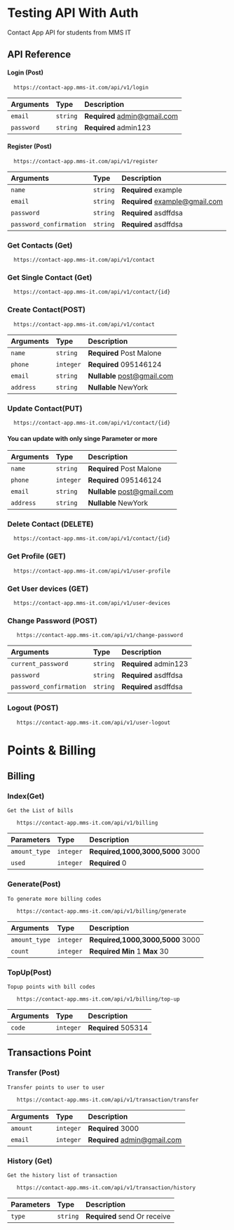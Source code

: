 
# Testing API With Auth

Contact App API for students from MMS IT


## API Reference

#### Login (Post)

```http
  https://contact-app.mms-it.com/api/v1/login
```

| Arguments | Type     | Description                |
| :-------- | :------- | :------------------------- |
| `email` | `string` | **Required** admin@gmail.com |
| `password` | `string` | **Required** admin123 |


#### Register (Post)

```http
  https://contact-app.mms-it.com/api/v1/register
```

| Arguments | Type     | Description                |
| :-------- | :------- | :------------------------- |
| `name` | `string` | **Required** example |
| `email` | `string` | **Required** example@gmail.com |
| `password` | `string` | **Required** asdffdsa |
| `password_confirmation` | `string` | **Required** asdffdsa |




### Get Contacts (Get)

```http
  https://contact-app.mms-it.com/api/v1/contact
```


### Get Single Contact (Get)

```http
  https://contact-app.mms-it.com/api/v1/contact/{id}
```

### Create Contact(POST)

```http
  https://contact-app.mms-it.com/api/v1/contact
```

| Arguments | Type     | Description                |
| :-------- | :------- | :------------------------- |
| `name` | `string` | **Required** Post Malone |
| `phone` | `integer` | **Required** 095146124 |
| `email` | `string` | **Nullable** post@gmail.com |
| `address` | `string` | **Nullable** NewYork |

### Update Contact(PUT)

```http
  https://contact-app.mms-it.com/api/v1/contact/{id}
```
  #### You can update with only singe Parameter or more
| Arguments | Type     | Description                |
| :-------- | :------- | :------------------------- |
| `name` | `string` | **Required** Post Malone |
| `phone` | `integer` | **Required** 095146124 |
| `email` | `string` | **Nullable** post@gmail.com |
| `address` | `string` | **Nullable** NewYork |

### Delete Contact (DELETE)

```http
  https://contact-app.mms-it.com/api/v1/contact/{id}
```






### Get Profile (GET)

```http
  https://contact-app.mms-it.com/api/v1/user-profile
```


### Get User devices (GET)

```http
  https://contact-app.mms-it.com/api/v1/user-devices
```

### Change Password (POST)

```http
   https://contact-app.mms-it.com/api/v1/change-password
```

| Arguments | Type     | Description                |
| :-------- | :------- | :------------------------- |
| `current_password` | `string` | **Required** admin123 |
| `password` | `string` | **Required** asdffdsa |
| `password_confirmation` | `string` | **Required** asdffdsa |

### Logout (POST)

```http
   https://contact-app.mms-it.com/api/v1/user-logout
```

# Points & Billing

## Billing


### Index(Get)
``
Get the List of bills
``
```http
   https://contact-app.mms-it.com/api/v1/billing
  ```

| Parameters | Type     | Description                |
| :-------- | :------- | :------------------------- |
| `amount_type` | `integer` | **Required,1000,3000,5000** 3000 |
| `used` | `integer` | **Required** 0 |

### Generate(Post)
``
To generate more billing codes
``
```http
   https://contact-app.mms-it.com/api/v1/billing/generate
  ```

| Arguments | Type     | Description                |
| :-------- | :------- | :------------------------- |
| `amount_type` | `integer` | **Required,1000,3000,5000** 3000 |
| `count` | `integer` | **Required** **Min** 1  **Max** 30|

### TopUp(Post)
``
Topup points with bill codes
``
```http
   https://contact-app.mms-it.com/api/v1/billing/top-up
  ```

| Arguments | Type     | Description                |
| :-------- | :------- | :------------------------- |
| `code` | `integer` | **Required** 505314 |


## Transactions Point

### Transfer (Post)
``
Transfer points to user to user
``
```http
   https://contact-app.mms-it.com/api/v1/transaction/transfer
  ```

| Arguments | Type     | Description                |
| :-------- | :------- | :------------------------- |
| `amount` | `integer` | **Required** 3000 |
| `email` | `integer` | **Required** admin@gmail.com|

### History (Get)
``
Get the history list of transaction
``
```http
   https://contact-app.mms-it.com/api/v1/transaction/history
  ```

| Parameters | Type     | Description                |
| :-------- | :------- | :------------------------- |
| `type` | `string` | **Required** send Or receive |
